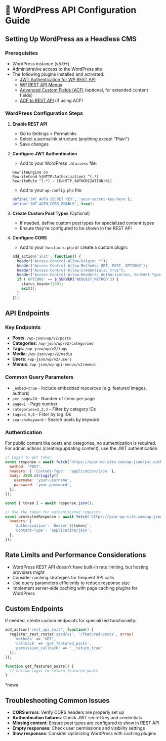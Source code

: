 # 📄 WordPress API Configuration Guide

## Setting Up WordPress as a Headless CMS

### Prerequisites

* WordPress instance (v5.9+)
* Administrative access to the WordPress site
* The following plugins installed and activated:
  * [JWT Authentication for WP REST API](https://wordpress.org/plugins/jwt-authentication-for-wp-rest-api/)
  * [WP REST API Menus](https://wordpress.org/plugins/wp-rest-api-menus/)
  * [Advanced Custom Fields (ACF)](https://wordpress.org/plugins/advanced-custom-fields/) (optional, for extended content fields)
  * [ACF to REST API](https://wordpress.org/plugins/acf-to-rest-api/) (if using ACF)

### WordPress Configuration Steps

1. **Enable REST API**

   * Go to Settings > Permalinks
   * Select a permalink structure (anything except "Plain")
   * Save changes

2. **Configure JWT Authentication**

   * Add to your WordPress `.htaccess` file:
   ```
   RewriteEngine on
   RewriteCond %{HTTP:Authorization} ^(.*)
   RewriteRule ^(.*) - [E=HTTP_AUTHORIZATION:%1]
   ```
   
   * Add to your `wp-config.php` file:
   ```php
   define('JWT_AUTH_SECRET_KEY', 'your-secret-key-here');
   define('JWT_AUTH_CORS_ENABLE', true);
   ```

3. **Create Custom Post Types** (Optional)

   * If needed, define custom post types for specialized content types
   * Ensure they're configured to be shown in the REST API

4. **Configure CORS**

   * Add to your `functions.php` or create a custom plugin:
   ```php
   add_action('init', function() {
     header("Access-Control-Allow-Origin: *");
     header("Access-Control-Allow-Methods: GET, POST, OPTIONS");
     header("Access-Control-Allow-Credentials: true");
     header("Access-Control-Allow-Headers: Authorization, Content-Type");
     if ('OPTIONS' == $_SERVER['REQUEST_METHOD']) {
       status_header(200);
       exit();
     }
   });
   ```

## API Endpoints

### Key Endpoints

* **Posts**: `/wp-json/wp/v2/posts`
* **Categories**: `/wp-json/wp/v2/categories`
* **Tags**: `/wp-json/wp/v2/tags`
* **Media**: `/wp-json/wp/v2/media`
* **Users**: `/wp-json/wp/v2/users`
* **Menus**: `/wp-json/wp-api-menus/v2/menus`

### Common Query Parameters

* `_embed=true` - Include embedded resources (e.g. featured images, authors)
* `per_page=10` - Number of items per page
* `page=1` - Page number
* `categories=1,2,3` - Filter by category IDs
* `tags=4,5,6` - Filter by tag IDs
* `search=keyword` - Search posts by keyword

### Authentication

For public content like posts and categories, no authentication is required. 
For admin actions (creating/updating content), use the JWT authentication:

```javascript
// Login to get token
const response = await fetch('https://your-wp-site.com/wp-json/jwt-auth/v1/token', {
  method: 'POST',
  headers: { 'Content-Type': 'application/json' },
  body: JSON.stringify({
    username: 'your-username',
    password: 'your-password',
  }),
});

const { token } = await response.json();

// Use the token for authenticated requests
const protectedResponse = await fetch('https://your-wp-site.com/wp-json/wp/v2/posts', {
  headers: {
    'Authorization': `Bearer ${token}`,
    'Content-Type': 'application/json',
  },
});
```

## Rate Limits and Performance Considerations

* WordPress REST API doesn't have built-in rate limiting, but hosting providers might
* Consider caching strategies for frequent API calls
* Use query parameters efficiently to reduce response size
* Implement server-side caching with page caching plugins for WordPress

## Custom Endpoints

If needed, create custom endpoints for specialized functionality:

```php
add_action('rest_api_init', function() {
  register_rest_route('saad/v1', '/featured-posts', array(
    'methods' => 'GET',
    'callback' => 'get_featured_posts',
    'permission_callback' => '__return_true'
  ));
});

function get_featured_posts() {
  // Custom logic to return featured posts
}

```
*newe
## Troubleshooting Common Issues

* **CORS errors**: Verify CORS headers are properly set up
* **Authentication failures**: Check JWT secret key and credentials
* **Missing content**: Ensure post types are configured to show in REST API
* **Empty responses**: Check user permissions and visibility settings
* **Slow responses**: Consider optimizing WordPress with caching plugins
